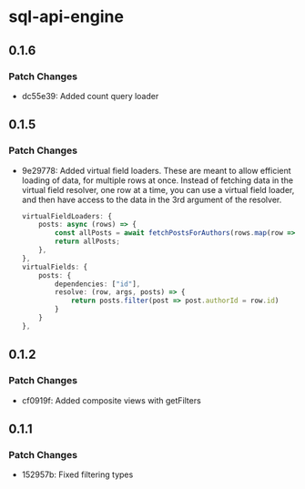 # sql-api-engine

## 0.1.6

### Patch Changes

- dc55e39: Added count query loader

## 0.1.5

### Patch Changes

- 9e29778: Added virtual field loaders. These are meant to allow efficient loading of data, for multiple rows at once.
  Instead of fetching data in the virtual field resolver, one row at a time, you can use a virtual field loader, and then have access to the data in the 3rd argument of the resolver.

  ```ts
  virtualFieldLoaders: {
      posts: async (rows) => {
          const allPosts = await fetchPostsForAuthors(rows.map(row => row.id));
          return allPosts;
      },
  },
  virtualFields: {
      posts: {
          dependencies: ["id"],
          resolve: (row, args, posts) => {
              return posts.filter(post => post.authorId = row.id)
          }
      }
  },
  ```

## 0.1.2

### Patch Changes

- cf0919f: Added composite views with getFilters

## 0.1.1

### Patch Changes

- 152957b: Fixed filtering types
